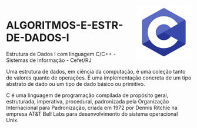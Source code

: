 <img src="icone-c.png" align="right" width="150">

# ALGORITMOS-E-ESTR-DE-DADOS-I

Estrutura de Dados I com linguagem C/C++ - Sistemas de Informação - Cefet/RJ

Uma estrutura de dados, em ciência da computação, é uma coleção tanto de valores quanto de operações. É uma implementação concreta de um tipo abstrato de dado ou um tipo de dado básico ou primitivo.

C é uma linguagem de programação compilada de propósito geral, estruturada, imperativa, procedural, padronizada pela Organização Internacional para Padronização, criada em 1972 por Dennis Ritchie na empresa AT&T Bell Labs para desenvolvimento do sistema operacional Unix.
